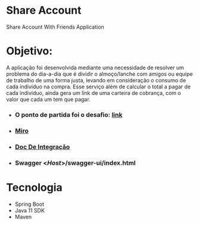 # Share Account
Share Account With Friends Application

# Objetivo:
A aplicação foi desenvolvida mediante uma necessidade de resolver um problema do dia-a-dia que é dividir o almoço/lanche com amigos ou equipe de trabalho de uma forma justa, levando em consideração o consumo de cada indivíduo na compra. Esse serviço além de calcular o total a pagar de cada indivíduo, ainda gera um link de uma carteira de cobrança, com o valor que cada um tem que pagar.

* ### O ponto de partida foi o desafio: [link](https://github.com/ArturSch/DesafioBackendSE) ###
* ### [Miro](https://miro.com/app/board/uXjVPuBa2vM=/) ###
* ### [Doc De Integração](https://docs.google.com/document/d/1qXoLNy-eYq6zLZ7JMFu1o8tPCiRpJTm1S160tMafGuU/edit#heading=h.crlwat8lemyf) ###
* ### Swagger <_Host_>/swagger-ui/index.html ###

# Tecnologia
 * Spring Boot
 * Java 11 SDK
 * Maven


